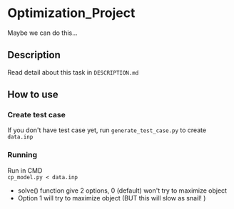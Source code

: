 # Optimization_Project

Maybe we can do this...

## Description  
Read detail about this task in `DESCRIPTION.md`

## How to use
### Create test case
If you don't have test case yet, run `generate_test_case.py` to create `data.inp`

### Running
Run in CMD  
`cp_model.py < data.inp` 
+ solve() function give 2 options, 0 (default) won't try to maximize object
+ Option 1 will try to maximize object (BUT this will slow as snail! )
